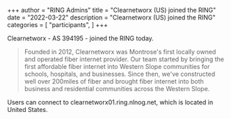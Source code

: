 +++
author = "RING Admins"
title = "Clearnetworx (US) joined the RING"
date = "2022-03-22"
description = "Clearnetworx (US) joined the RING"
categories = [
    "participants",
]
+++

Clearnetworx - AS 394195 - joined the RING today.

> Founded in 2012, Clearnetworx was Montrose's first locally owned and operated fiber internet provider. Our team started by bringing the first affordable fiber internet into Western Slope communities for schools, hospitals, and businesses. Since then, we've constructed well over 200miles of fiber and brought fiber internet into both business and residential communities across the Western Slope.

Users can connect to clearnetworx01.ring.nlnog.net, which is located in United States.

